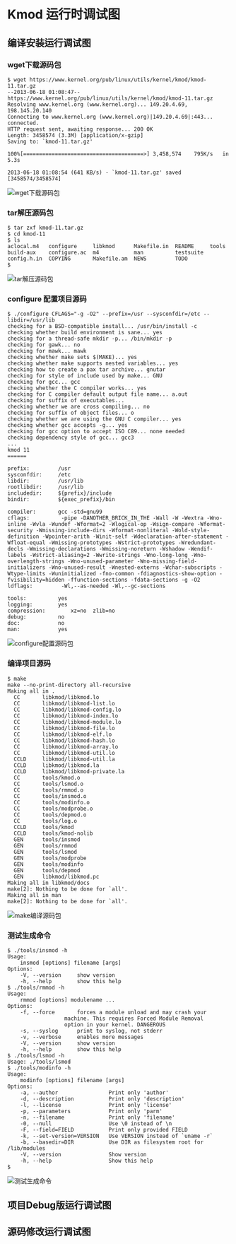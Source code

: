 Kmod 运行时调试图
==================


编译安装运行调试图
---------------------

### wget下载源码包
	$ wget https://www.kernel.org/pub/linux/utils/kernel/kmod/kmod-11.tar.gz
	--2013-06-18 01:08:47--  https://www.kernel.org/pub/linux/utils/kernel/kmod/kmod-11.tar.gz
	Resolving www.kernel.org (www.kernel.org)... 149.20.4.69, 198.145.20.140
	Connecting to www.kernel.org (www.kernel.org)|149.20.4.69|:443... connected.
	HTTP request sent, awaiting response... 200 OK
	Length: 3458574 (3.3M) [application/x-gzip]
	Saving to: `kmod-11.tar.gz'

	100%[======================================>] 3,458,574    795K/s   in 5.3s    

	2013-06-18 01:08:54 (641 KB/s) - `kmod-11.tar.gz' saved [3458574/3458574]

![wget下载源码包](./pictures/1-1-wget.png)
 
### tar解压源码包
	$ tar zxf kmod-11.tar.gz 
	$ cd kmod-11
	$ ls
	aclocal.m4   configure     libkmod      Makefile.in  README     tools
	build-aux    configure.ac  m4           man          testsuite
	config.h.in  COPYING       Makefile.am  NEWS         TODO
	$ 

![tar解压源码包](./pictures/1-2-tar.png)

### configure 配置项目源码
	$ ./configure CFLAGS="-g -O2" --prefix=/usr --sysconfdir=/etc --libdir=/usr/lib
	checking for a BSD-compatible install... /usr/bin/install -c
	checking whether build environment is sane... yes
	checking for a thread-safe mkdir -p... /bin/mkdir -p
	checking for gawk... no
	checking for mawk... mawk
	checking whether make sets $(MAKE)... yes
	checking whether make supports nested variables... yes
	checking how to create a pax tar archive... gnutar
	checking for style of include used by make... GNU
	checking for gcc... gcc
	checking whether the C compiler works... yes
	checking for C compiler default output file name... a.out
	checking for suffix of executables... 
	checking whether we are cross compiling... no
	checking for suffix of object files... o
	checking whether we are using the GNU C compiler... yes
	checking whether gcc accepts -g... yes
	checking for gcc option to accept ISO C89... none needed
	checking dependency style of gcc... gcc3
	...
	kmod 11
	======

	prefix:			/usr
	sysconfdir:		/etc
	libdir:			/usr/lib
	rootlibdir:		/usr/lib
	includedir:		${prefix}/include
	bindir:			${exec_prefix}/bin

	compiler:		gcc -std=gnu99
	cflags:			 -pipe -DANOTHER_BRICK_IN_THE -Wall -W -Wextra -Wno-inline -Wvla -Wundef -Wformat=2 -Wlogical-op -Wsign-compare -Wformat-security -Wmissing-include-dirs -Wformat-nonliteral -Wold-style-definition -Wpointer-arith -Winit-self -Wdeclaration-after-statement -Wfloat-equal -Wmissing-prototypes -Wstrict-prototypes -Wredundant-decls -Wmissing-declarations -Wmissing-noreturn -Wshadow -Wendif-labels -Wstrict-aliasing=2 -Wwrite-strings -Wno-long-long -Wno-overlength-strings -Wno-unused-parameter -Wno-missing-field-initializers -Wno-unused-result -Wnested-externs -Wchar-subscripts -Wtype-limits -Wuninitialized -fno-common -fdiagnostics-show-option -fvisibility=hidden -ffunction-sections -fdata-sections -g -O2
	ldflags:		 -Wl,--as-needed -Wl,--gc-sections 

	tools:			yes
	logging:		yes
	compression:		xz=no  zlib=no
	debug:			no
	doc:			no
	man:			yes


![configure配置源码包](./pictures/1-3-configure.png)

### 编译项目源码
	$ make
	make --no-print-directory all-recursive
	Making all in .
	  CC       libkmod/libkmod.lo
	  CC       libkmod/libkmod-list.lo
	  CC       libkmod/libkmod-config.lo
	  CC       libkmod/libkmod-index.lo
	  CC       libkmod/libkmod-module.lo
	  CC       libkmod/libkmod-file.lo
	  CC       libkmod/libkmod-elf.lo
	  CC       libkmod/libkmod-hash.lo
	  CC       libkmod/libkmod-array.lo
	  CC       libkmod/libkmod-util.lo
	  CCLD     libkmod/libkmod-util.la
	  CCLD     libkmod/libkmod.la
	  CCLD     libkmod/libkmod-private.la
	  CC       tools/kmod.o
	  CC       tools/lsmod.o
	  CC       tools/rmmod.o
	  CC       tools/insmod.o
	  CC       tools/modinfo.o
	  CC       tools/modprobe.o
	  CC       tools/depmod.o
	  CC       tools/log.o
	  CCLD     tools/kmod
	  CCLD     tools/kmod-nolib
	  GEN      tools/insmod
	  GEN      tools/rmmod
	  GEN      tools/lsmod
	  GEN      tools/modprobe
	  GEN      tools/modinfo
	  GEN      tools/depmod
	  GEN      libkmod/libkmod.pc
	Making all in libkmod/docs
	make[2]: Nothing to be done for `all'.
	Making all in man
	make[2]: Nothing to be done for `all'.

![make编译源码包](./pictures/1-4-make.png)

### 测试生成命令
	$ ./tools/insmod -h
	Usage:
		insmod [options] filename [args]
	Options:
		-V, --version     show version
		-h, --help        show this help
	$ ./tools/rmmod -h
	Usage:
		rmmod [options] modulename ...
	Options:
		-f, --force       forces a module unload and may crash your
			          machine. This requires Forced Module Removal
			          option in your kernel. DANGEROUS
		-s, --syslog      print to syslog, not stderr
		-v, --verbose     enables more messages
		-V, --version     show version
		-h, --help        show this help
	$ ./tools/lsmod -h
	Usage: ./tools/lsmod
	$ ./tools/modinfo -h
	Usage:
		modinfo [options] filename [args]
	Options:
		-a, --author                Print only 'author'
		-d, --description           Print only 'description'
		-l, --license               Print only 'license'
		-p, --parameters            Print only 'parm'
		-n, --filename              Print only 'filename'
		-0, --null                  Use \0 instead of \n
		-F, --field=FIELD           Print only provided FIELD
		-k, --set-version=VERSION   Use VERSION instead of `uname -r`
		-b, --basedir=DIR           Use DIR as filesystem root for /lib/modules
		-V, --version               Show version
		-h, --help                  Show this help
	$ 

![测试生成命令](./pictures/1-5-test.png)

项目Debug版运行调试图
---------------------




源码修改运行调试图
---------------------

